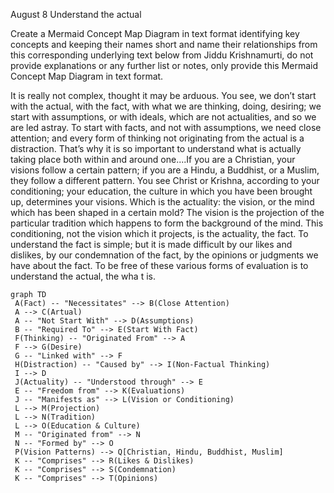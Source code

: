 August 8
Understand the actual

Create a Mermaid Concept Map Diagram in text format identifying key concepts and keeping their names short  and name their relationships from this corresponding underlying text below from Jiddu Krishnamurti,  do not provide explanations or any further list or notes, only provide this Mermaid Concept Map Diagram in text format.

It is really not complex, thought it may be arduous. You see, we don’t start with the actual, with the fact, with what we are thinking, doing, desiring; we start with assumptions, or with ideals, which are not actualities, and so we are led astray. To start with facts, and not with assumptions, we need close attention; and every form of thinking not originating from the actual is a distraction. That’s why it is so important to understand what is actually taking place both within and around one....If you are a Christian, your visions follow a certain pattern; if you are a Hindu, a Buddhist, or a Muslim, they follow a different pattern. You see Christ or Krishna, according to your conditioning; your education, the culture in which you have been brought up, determines your visions. Which is the actuality: the vision, or the mind which has been shaped in a certain mold? The vision is the projection of the particular tradition which happens to form the background of the mind. This conditioning, not the vision which it projects, is the actuality, the fact. To understand the fact is simple; but it is made difficult by our likes and dislikes, by our condemnation of the fact, by the opinions or judgments we have about the fact. To be free of these various forms of evaluation is to understand the actual, the wha t is.

```mermaid
graph TD
 A(Fact) -- "Necessitates" --> B(Close Attention)
 A --> C(Artual)
 A -- "Not Start With" --> D(Assumptions)
 B -- "Required To" --> E(Start With Fact)
 F(Thinking) -- "Originated From" --> A
 F --> G(Desire)
 G -- "Linked with" --> F
 H(Distraction) -- "Caused by" --> I(Non-Factual Thinking)
 I --> D
 J(Actuality) -- "Understood through" --> E
 E -- "Freedom from" --> K(Evaluations)
 J -- "Manifests as" --> L(Vision or Conditioning)
 L --> M(Projection)
 L --> N(Tradition)
 L --> O(Education & Culture)
 M -- "Originated from" --> N
 N -- "Formed by" --> O
 P(Vision Patterns) --> Q[Christian, Hindu, Buddhist, Muslim]
 K -- "Comprises" --> R(Likes & Dislikes)
 K -- "Comprises" --> S(Condemnation)
 K -- "Comprises" --> T(Opinions)
```
